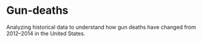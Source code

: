 # Gun-deaths
Analyzing historical data to understand how gun deaths have changed from 2012–2014 in the United States.
